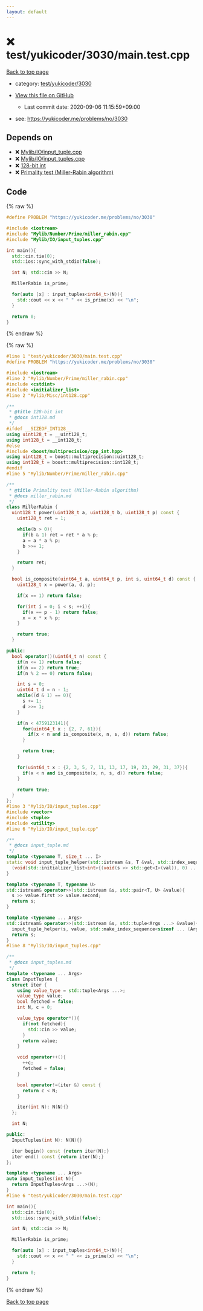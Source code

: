 ```yaml
---
layout: default
---
```


<!-- mathjax config similar to math.stackexchange -->
<script type="text/javascript" async
  src="https://cdnjs.cloudflare.com/ajax/libs/mathjax/2.7.5/MathJax.js?config=TeX-MML-AM_CHTML">
</script>
<script type="text/x-mathjax-config">
  MathJax.Hub.Config({
    TeX: { equationNumbers: { autoNumber: "AMS" }},
    tex2jax: {
      inlineMath: [ ['$','$'] ],
      processEscapes: true
    },
    "HTML-CSS": { matchFontHeight: false },
    displayAlign: "left",
    displayIndent: "2em"
  });
</script>

<script type="text/javascript" src="https://cdnjs.cloudflare.com/ajax/libs/jquery/3.4.1/jquery.min.js"></script>
<script src="https://cdn.jsdelivr.net/npm/jquery-balloon-js@1.1.2/jquery.balloon.min.js" integrity="sha256-ZEYs9VrgAeNuPvs15E39OsyOJaIkXEEt10fzxJ20+2I=" crossorigin="anonymous"></script>
<script type="text/javascript" src="../../../../assets/js/copy-button.js"></script>
<link rel="stylesheet" href="../../../../assets/css/copy-button.css" />


# :x: test/yukicoder/3030/main.test.cpp

<a href="../../../../index.html">Back to top page</a>

* category: <a href="../../../../index.html#c3762d67768ccc7d2f909f02cd1756df">test/yukicoder/3030</a>
* <a href="{{ site.github.repository_url }}/blob/master/test/yukicoder/3030/main.test.cpp">View this file on GitHub</a>
    - Last commit date: 2020-09-06 11:15:59+09:00


* see: <a href="https://yukicoder.me/problems/no/3030">https://yukicoder.me/problems/no/3030</a>


## Depends on

* :x: <a href="../../../../library/Mylib/IO/input_tuple.cpp.html">Mylib/IO/input_tuple.cpp</a>
* :x: <a href="../../../../library/Mylib/IO/input_tuples.cpp.html">Mylib/IO/input_tuples.cpp</a>
* :x: <a href="../../../../library/Mylib/Misc/int128.cpp.html">128-bit int</a>
* :x: <a href="../../../../library/Mylib/Number/Prime/miller_rabin.cpp.html">Primality test (Miller-Rabin algorithm)</a>


## Code

<a id="unbundled"></a>
{% raw %}
```cpp
#define PROBLEM "https://yukicoder.me/problems/no/3030"

#include <iostream>
#include "Mylib/Number/Prime/miller_rabin.cpp"
#include "Mylib/IO/input_tuples.cpp"

int main(){
  std::cin.tie(0);
  std::ios::sync_with_stdio(false);

  int N; std::cin >> N;

  MillerRabin is_prime;

  for(auto [x] : input_tuples<int64_t>(N)){
    std::cout << x << " " << is_prime(x) << "\n";
  }

  return 0;
}

```
{% endraw %}

<a id="bundled"></a>
{% raw %}
```cpp
#line 1 "test/yukicoder/3030/main.test.cpp"
#define PROBLEM "https://yukicoder.me/problems/no/3030"

#include <iostream>
#line 2 "Mylib/Number/Prime/miller_rabin.cpp"
#include <cstdint>
#include <initializer_list>
#line 2 "Mylib/Misc/int128.cpp"

/**
 * @title 128-bit int
 * @docs int128.md
 */
#ifdef __SIZEOF_INT128__
using uint128_t = __uint128_t;
using int128_t = __int128_t;
#else
#include <boost/multiprecision/cpp_int.hpp>
using uint128_t = boost::multiprecision::uint128_t;
using int128_t = boost::multiprecision::int128_t;
#endif
#line 5 "Mylib/Number/Prime/miller_rabin.cpp"

/**
 * @title Primality test (Miller-Rabin algorithm)
 * @docs miller_rabin.md
 */
class MillerRabin {
  uint128_t power(uint128_t a, uint128_t b, uint128_t p) const {
    uint128_t ret = 1;

    while(b > 0){
      if(b & 1) ret = ret * a % p;
      a = a * a % p;
      b >>= 1;
    }

    return ret;
  }

  bool is_composite(uint64_t a, uint64_t p, int s, uint64_t d) const {
    uint128_t x = power(a, d, p);

    if(x == 1) return false;

    for(int i = 0; i < s; ++i){
      if(x == p - 1) return false;
      x = x * x % p;
    }

    return true;
  }

public:
  bool operator()(uint64_t n) const {
    if(n <= 1) return false;
    if(n == 2) return true;
    if(n % 2 == 0) return false;

    int s = 0;
    uint64_t d = n - 1;
    while((d & 1) == 0){
      s += 1;
      d >>= 1;
    }

    if(n < 4759123141){
      for(uint64_t x : {2, 7, 61}){
        if(x < n and is_composite(x, n, s, d)) return false;
      }

      return true;
    }

    for(uint64_t x : {2, 3, 5, 7, 11, 13, 17, 19, 23, 29, 31, 37}){
      if(x < n and is_composite(x, n, s, d)) return false;
    }

    return true;
  }
};
#line 3 "Mylib/IO/input_tuples.cpp"
#include <vector>
#include <tuple>
#include <utility>
#line 6 "Mylib/IO/input_tuple.cpp"

/**
 * @docs input_tuple.md
 */
template <typename T, size_t ... I>
static void input_tuple_helper(std::istream &s, T &val, std::index_sequence<I ...>){
  (void)std::initializer_list<int>{(void(s >> std::get<I>(val)), 0) ...};
}

template <typename T, typename U>
std::istream& operator>>(std::istream &s, std::pair<T, U> &value){
  s >> value.first >> value.second;
  return s;
}

template <typename ... Args>
std::istream& operator>>(std::istream &s, std::tuple<Args ...> &value){
  input_tuple_helper(s, value, std::make_index_sequence<sizeof ... (Args)>());
  return s;
}
#line 8 "Mylib/IO/input_tuples.cpp"

/**
 * @docs input_tuples.md
 */
template <typename ... Args>
class InputTuples {
  struct iter {
    using value_type = std::tuple<Args ...>;
    value_type value;
    bool fetched = false;
    int N, c = 0;

    value_type operator*(){
      if(not fetched){
        std::cin >> value;
      }
      return value;
    }

    void operator++(){
      ++c;
      fetched = false;
    }

    bool operator!=(iter &) const {
      return c < N;
    }

    iter(int N): N(N){}
  };

  int N;

public:
  InputTuples(int N): N(N){}

  iter begin() const {return iter(N);}
  iter end() const {return iter(N);}
};

template <typename ... Args>
auto input_tuples(int N){
  return InputTuples<Args ...>(N);
}
#line 6 "test/yukicoder/3030/main.test.cpp"

int main(){
  std::cin.tie(0);
  std::ios::sync_with_stdio(false);

  int N; std::cin >> N;

  MillerRabin is_prime;

  for(auto [x] : input_tuples<int64_t>(N)){
    std::cout << x << " " << is_prime(x) << "\n";
  }

  return 0;
}

```
{% endraw %}

<a href="../../../../index.html">Back to top page</a>

